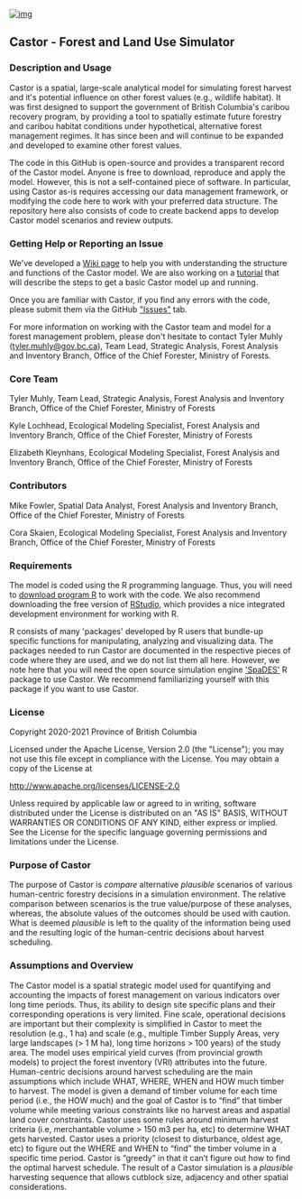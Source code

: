 [![img](https://img.shields.io/badge/Lifecycle-Experimental-339999)](https://github.com/bcgov/repomountie/blob/master/doc/lifecycle-badges.md)
## Castor - Forest and Land Use Simulator
### Description and Usage
Castor is a spatial, large-scale analytical model for simulating forest harvest and it's potential influence on other forest values (e.g., wildlife habitat). It was first designed to support the government of British Columbia's caribou recovery program, by providing a tool to spatially estimate future forestry and caribou habitat conditions under hypothetical, alternative forest management regimes. It has since been and will continue to be expanded and developed to examine other forest values. 

The code in this GitHub is open-source and provides a transparent record of the Castor model. Anyone is free to download, reproduce and apply the model. However, this is not a self-contained piece of software. In particular, using Castor as-is requires accessing our data management framework, or modifying the code here to work with your preferred data structure. The repository here also consists of code to create backend apps to develop Castor model scenarios and review outputs. 


### Getting Help or Reporting an Issue
We've developed a [Wiki page](https://github.com/bcgov/castor/wiki) to help you with understanding the structure and functions of the Castor model. We are also working on a [tutorial](https://github.com/bcgov/castor/blob/master/documentation/castor_quick_start_tutorial.md?plain=1) that will describe the steps to get a basic Castor model up and running. 

Once you are familiar with Castor, if you find any errors with the code, please submit them via the GitHub  ["Issues"](https://github.com/bcgov/castor/issues) tab.

For more information on working with the Castor team and model for a forest management problem, please don't hesitate to contact Tyler Muhly (tyler.muhly@gov.bc.ca), Team Lead, Strategic Analysis, Forest Analysis and Inventory Branch, Office of the Chief Forester, Ministry of Forests.  

### Core Team
Tyler Muhly, Team Lead, Strategic Analysis, Forest Analysis and Inventory Branch, Office of the Chief Forester, Ministry of Forests

Kyle Lochhead, Ecological Modeling Specialist, Forest Analysis and Inventory Branch, Office of the Chief Forester, Ministry of Forests

Elizabeth Kleynhans, Ecological Modeling Specialist, Forest Analysis and Inventory Branch, Office of the Chief Forester, Ministry of Forests

### Contributors
Mike Fowler, Spatial Data Analyst, Forest Analysis and Inventory Branch, Office of the Chief Forester, Ministry of Forests

Cora Skaien, Ecological Modeling Specialist, Forest Analysis and Inventory Branch, Office of the Chief Forester, Ministry of Forests

### Requirements
The model is coded using the R programming language. Thus, you will need to [download program R](https://cran.r-project.org/bin/windows/base/) to work with the code. We also recommend downloading the free version of [RStudio](https://rstudio.com/products/rstudio/download/), which provides a nice integrated development environment for working with R. 

R consists of many 'packages' developed by R users that bundle-up specific functions for manipulating, analyzing and visualizing data. The packages needed to run Castor are documented in the respective pieces of code where they are used, and we do not list them all here. However, we note here that you will need the open source simulation engine ['SpaDES'](https://spades.predictiveecology.org/) R package to use Castor. We recommend familiarizing yourself with this package if you want to use Castor.

### License
Copyright 2020-2021 Province of British Columbia

Licensed under the Apache License, Version 2.0 (the "License");
you may not use this file except in compliance with the License.
You may obtain a copy of the License at 

   http://www.apache.org/licenses/LICENSE-2.0

Unless required by applicable law or agreed to in writing, software
distributed under the License is distributed on an "AS IS" BASIS,
WITHOUT WARRANTIES OR CONDITIONS OF ANY KIND, either express or implied.
See the License for the specific language governing permissions and
limitations under the License.

### Purpose of Castor
The purpose of Castor is *compare* alternative *plausible* scenarios of various human-centric forestry decisions in a simulation environment. The relative comparison between scenarios is the true value/purpose of these analyses, whereas, the absolute values of the outcomes should be used with caution. What is deemed *plausible* is left to the quality of the information being used and the resulting logic of the human-centric decisions about harvest scheduling.  

###	Assumptions and Overview
The Castor model is a spatial strategic model used for quantifying and accounting the impacts of forest management on various indicators over long time periods. Thus, its ability to design site specific plans and their corresponding operations is very limited. Fine scale, operational decisions are important but their complexity is simplified in Castor to meet the resolution (e.g., 1 ha)  and scale (e.g., multiple Timber Supply Areas, very large landscapes (> 1 M ha), long time horizons > 100 years) of the study area. The model uses empirical yield curves (from provincial growth models) to project the forest inventory (VRI) attributes into the future. Human-centric decisions around harvest scheduling are the main assumptions which include WHAT, WHERE, WHEN and HOW much timber to harvest. The model is given a demand of timber volume for each time period (i.e., the HOW much) and the goal of Castor is to “find” that timber volume while meeting various constraints like no harvest areas and aspatial land cover constraints. Castor uses some rules around minimum harvest criteria (i.e, merchantable volume > 150 m3 per ha, etc) to determine WHAT gets harvested. Castor uses a priority (closest to disturbance, oldest age, etc) to figure out the WHERE and WHEN to “find” the timber volume in a specific time period. Castor is “greedy” in that it can’t figure out how to find the optimal harvest schedule. The result of a Castor simulation is a *plausible* harvesting sequence that allows cutblock size, adjacency and other spatial considerations.


